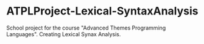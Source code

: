 # ATPLProject-Lexical-SyntaxAnalysis
School project for the course "Advanced Themes Programming Languages". Creating Lexical Synax Analysis.
